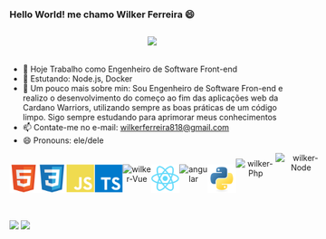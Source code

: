 ### Hello World! me chamo Wilker Ferreira 😄
 ##
 
 <p align="center">
  <a href="https://github.com/wilker818"><img src="https://readme-typing-svg.herokuapp.com/?lines=Software%20engineer%20front-end%20;I%27ll%20be%20good%20at%20TypeScript&font=Fira%20Code&center=true&width=440&height=45&color=007ACCe&vCenter=true&size=22"  ></a>
</p>
 
 
 ##
- 🔭 Hoje Trabalho como Engenheiro de Software Front-end
- 🌱 Estutando: Node.js, Docker
- 💬 Um pouco mais sobre min: Sou Engenheiro de Software Fron-end e realizo o desenvolvimento do começo ao fim das aplicações web da Cardano Warriors, utilizando sempre as boas práticas de um código limpo. Sigo sempre estudando para aprimorar meus conhecimentos
- 📫 Contate-me no e-mail: wilkerferreira818@gmail.com
- 😄 Pronouns: ele/dele

<div align="center" style="display: flex; justify-content: space-around; align-items: center;"><br> 
  <img align="center" alt="wilker-HTML" height="50" width="50" src="https://raw.githubusercontent.com/devicons/devicon/master/icons/html5/html5-original.svg">
  <img align="center" alt="wilker-CSS" height="50" width="50" src="https://raw.githubusercontent.com/devicons/devicon/master/icons/css3/css3-original.svg">  
  <img align="center" alt="wilker-Js" height="50" width="50" src="https://raw.githubusercontent.com/devicons/devicon/master/icons/javascript/javascript-plain.svg">
  <img align="center" alt="wilker-Ts" height="50" width="50" src="https://raw.githubusercontent.com/devicons/devicon/master/icons/typescript/typescript-plain.svg">
  <img align="center" alt="wilker-Vue" height="50" width="50" src="https://cdn.jsdelivr.net/gh/devicons/devicon/icons/vuejs/vuejs-original-wordmark.svg">
  <img align="center" alt="wilker-React" height="50" width="50" src="https://raw.githubusercontent.com/devicons/devicon/master/icons/react/react-original.svg">
 <img src="https://angular.io/assets/images/logos/angular/angular.svg" alt="angular" width="50" height="50"/> 
  <img align="center" alt="wilker-Python" height="50" width="50" src="https://raw.githubusercontent.com/devicons/devicon/master/icons/python/python-original.svg">
  <img align="center" alt="wilker-Php" height="70" width="70" src="https://cdn.jsdelivr.net/gh/devicons/devicon/icons/php/php-plain.svg">
  <img align="center" alt="wilker-Node" height="90" width="90" src="https://cdn.jsdelivr.net/gh/devicons/devicon/icons/nodejs/nodejs-original-wordmark.svg" />
  
  
</div>
  
  ##
  
  <div>
  <a href = "mailto:wilkerferreira818@gmail.com"><img src="https://img.shields.io/badge/-Gmail-%23333?style=for-the-badge&logo=gmail&logoColor=white" target="_blank"></a>
  <a href="https://www.linkedin.com/in/wilker-ferreira-74b86b18a/" target="_blank"><img src="https://img.shields.io/badge/-LinkedIn-%230077B5?style=for-the-badge&logo=linkedin&logoColor=white" target="_blank"></a>  
  
 
</div>

  
